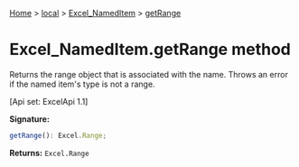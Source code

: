 [Home](./index) &gt; [local](local.md) &gt; [Excel\_NamedItem](local.excel_nameditem.md) &gt; [getRange](local.excel_nameditem.getrange.md)

# Excel\_NamedItem.getRange method

Returns the range object that is associated with the name. Throws an error if the named item's type is not a range. 

 \[Api set: ExcelApi 1.1\]

**Signature:**
```javascript
getRange(): Excel.Range;
```
**Returns:** `Excel.Range`

